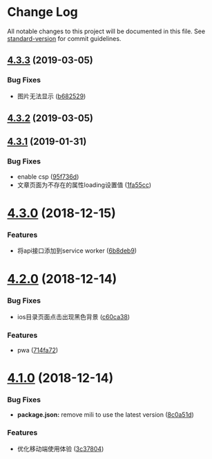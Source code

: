 # Change Log

All notable changes to this project will be documented in this file. See [standard-version](https://github.com/conventional-changelog/standard-version) for commit guidelines.

<a name="4.3.3"></a>
## [4.3.3](https://github.com/Val-istar-Guo/miaooo.me/compare/v4.3.2...v4.3.3) (2019-03-05)


### Bug Fixes

* 图片无法显示 ([b682529](https://github.com/Val-istar-Guo/miaooo.me/commit/b682529))



<a name="4.3.2"></a>
## [4.3.2](https://github.com/Val-istar-Guo/miaooo.me/compare/v4.3.1...v4.3.2) (2019-03-05)



<a name="4.3.1"></a>
## [4.3.1](https://github.com/Val-istar-Guo/miaooo.me/compare/v4.3.0...v4.3.1) (2019-01-31)


### Bug Fixes

* enable csp ([95f736d](https://github.com/Val-istar-Guo/miaooo.me/commit/95f736d))
* 文章页面为不存在的属性loading设置值 ([1fa55cc](https://github.com/Val-istar-Guo/miaooo.me/commit/1fa55cc))



<a name="4.3.0"></a>
# [4.3.0](https://github.com/Val-istar-Guo/miaooo.me/compare/v4.2.0...v4.3.0) (2018-12-15)


### Features

* 将api接口添加到service worker ([6b8deb9](https://github.com/Val-istar-Guo/miaooo.me/commit/6b8deb9))



<a name="4.2.0"></a>
# [4.2.0](https://github.com/Val-istar-Guo/miaooo.me/compare/v4.1.0...v4.2.0) (2018-12-14)


### Bug Fixes

* ios目录页面点击出现黑色背景 ([c60ca38](https://github.com/Val-istar-Guo/miaooo.me/commit/c60ca38))


### Features

* pwa ([714fa72](https://github.com/Val-istar-Guo/miaooo.me/commit/714fa72))



<a name="4.1.0"></a>
# [4.1.0](https://github.com/Val-istar-Guo/miaooo.me/compare/v4.0.1...v4.1.0) (2018-12-14)


### Bug Fixes

* **package.json:** remove mili to use the latest version ([8c0a51d](https://github.com/Val-istar-Guo/miaooo.me/commit/8c0a51d))


### Features

* 优化移动端使用体验 ([3c37804](https://github.com/Val-istar-Guo/miaooo.me/commit/3c37804))
